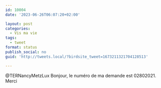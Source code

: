 ```yaml
---
id: 10004
date: '2023-06-26T06:07:20+02:00'

layout: post
categories:
  - Vis ma vie
tags:
  - tweet
format: status
publish_social: no
guid: 'http://tweets.local/?birdsite_tweet=1673211321704128513'

---
```


@TERNancyMetzLux Bonjour, le numéro de ma demande est 02802021. Merci